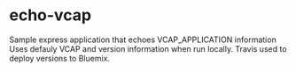 # echo-vcap
Sample express application that echoes VCAP_APPLICATION information
Uses defauly VCAP and version information when run locally.
Travis used to deploy versions to Bluemix.
